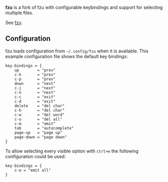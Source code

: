 **fzu** is a fork of fzu with configurable keybindings and support for selecting multiple files.

See [fzy](https://github.com/jhawthorn/fzy).

## Configuration

fzu loads configuration from `~/.config/fzu` when it is available. This example configuration file shows the default key bindings:

```
key-bindings = {
	up        = "prev"
	c-k       = "prev"
	c-p       = "prev"
	down      = "next"
	c-j       = "next"
	c-n       = "next"
	c-c       = "exit"
	c-d       = "exit"
	delete    = "del char"
	c-h       = "del char"
	c-w       = "del word"
	c-u       = "del all"
	c-m       = "emit"
	tab       = "autocomplete"
	page-up   = "page up"
	page-down = "page down"
}
```

To allow selecting every visible option with `ctrl+e` the following configuration could be used:
```
key-bindings = {
	c-e = "emit all"
}
```
